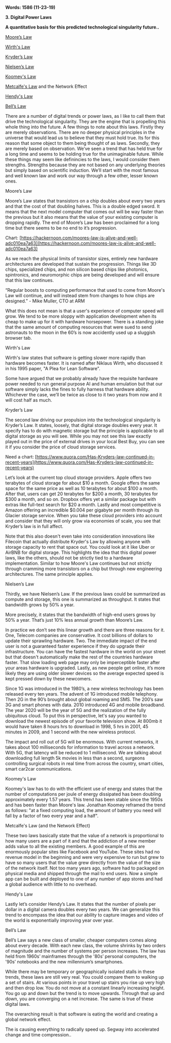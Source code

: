 **Words: 1586 (11-23-19)**

**3. Digital Power Laws**

**A quantitative basis for this predicted technological singularity future..**

[Moore’s Law](#bookmark=id.h1h8mxrxtqfa)

[Wirth's Law](#bookmark=id.qreh89porw3f)

[Kryder’s Law](#bookmark=id.6zsi9tldrzdm)

[Nielsen’s Law](#bookmark=id.tetuaompkbqv)

[Koomey's Law](#bookmark=id.ah5tkmgmvb0v)

[Metcalfe's Law](#bookmark=id.y3aupvgusztg) and the Network Effect

[Hendy's Law](#bookmark=id.7hcewjxcj23r)

[Bell’s Law](#bookmark=id.66dp2bbnsvhd)

There are a number of digital trends or power laws, as I like to call them that drive the technological singularity. They are the engine that is propelling this whole thing into the future. A few things to note about this laws. Firstly they are merely observations. There are no deeper physical principles in the universe that would lead us to believe that they must hold true. Its for this reason that some object to them being thought of as laws. Secondly, they are merely based on observation. We’ve seen a trend that has held true for a long time and seems to be holding true for the unimaginable future. While these things may seem like definincies to the laws, I would consider them strengths. Strengths because they are not based on any underlying theories but simply based on scientific induction. We’ll start with the most famous and well known law and work our way through a few other, lesser known ones.

Moore’s Law

Moore’s Law states that transistors on a chip doubles about every two years and that the cost of that doubling halves. This is a double edged sword. It means that the next model computer that comes out will be way faster than the previous but it also means that the value of your existing computer is dropping rapidly. The end of Moore’s Law has been proclaimed for a long time but there seems to be no end to it’s progression. 

Chart: [https://hackernoon.com/moores-law-is-alive-and-well-adc010ea7a63](https://hackernoon.com/moores-law-is-alive-and-well-adc010ea7a63)

As we reach the physical limits of transistor sizes, entirely new hardware architectures are developed that sustain the progression. Things like 3D chips, specialized chips, and non silicon based chips like photonics, spintronics, and neuromorphic chips are being developed and will ensure that this law continues. 

“Regular boosts to computing performance that used to come from Moore's Law will continue, and will instead stem from changes to how chips are designed.” - Mike Muller, CTO at ARM

What this does not mean is that a user's experience of computer speed will grow. We tend to be more sloppy with application development when its cheap to make up for it with hardware horsepower. There is a standing joke that the same amount of computing resources that were sued to send astronauts to the moon in the 60’s is now accidently used up a sluggish browser tab. 

Wirth's Law

Wirth's law states that software is getting slower more rapidly than hardware becomes faster. It is named after Niklaus Wirth, who discussed it in his 1995 paper, "A Plea for Lean Software".

Some have argued that we probably already have the requisite hardware power needed to run general purpose AI and human emulation but that our software simply lacks the fines to fully harness that hardware ability. Whichever the case, we’ll be twice as close to it two years from now and it will cost half as much. 

Kryder’s Law

The second law driving our propulsion into the technological singularity is Kryder’s Law. It states, loosely, that digital storage doubles every year. It specify has to do with magnetic storage but the principle is applicable to all digital storage as you will see. While you may not see this law exactly played out in the price of external drives in your local Best Buy, you can see it if you consider the price of cloud storage services.

Need a chart: [https://www.quora.com/Has-Kryders-law-continued-in-recent-years](https://www.quora.com/Has-Kryders-law-continued-in-recent-years)

Let’s look at the current top cloud storage providers. Apple offers two terabytes of cloud storage for about $10 a month. Google offers the same space for the same price as well as 10 terabytes for about $100 a month. After that, users can get 20 terabytes for $200 a month, 30 terabytes for $300 a month, and so on. Dropbox offers yet a similar package but with extras like full-text search for $20 a month. Lastly and most competitive is Amazon offering an incredible $0.004 per gigabyte per month through its Glacier storage service. When you take these cloud providers into account and consider that they will only grow via economies of scale, you see that Kryder’s law is in full affect. 

Note that this also doesn't even take into consideration innovations like Filecoin that actually distribute Kryder's Law by allowing anyone with storage capacity to rent that space out. You could look at it like Uber or AirBNB for digital storage. This highlights the idea that this digital power laws, like the others, should not be strictly tied to a hardware implementation. Similar to how Moore's Law continues but not strictly through cramming more transistors on a chip but through new engineering architectures. The same principle applies.

Nielsen’s Law

Thirdly, we have Nielsen’s Law. If the previous laws could be summarized as compute and storage, this one is summarized as throughput. It states that bandwidth grows by 50% a year.

More precisely, it states that the bandwidth of high-end users grows by 50% a year. That’s just 10% less annual growth than Moore’s Law. 

In practice we don’t see this linear growth and there are three reasons for it. One, Telecom companies are conservative. It cost billions of dollars to update their sprawling hardware. Two. The immediate impact of the end user is not a guaranteed faster experience if they do upgrade their infrastructure. You can have the fastest hardware in the world on your street but that doesn't automatically make the rest of the countries hardware faster. That slow loading web page may only be imperceptible faster after your areas hardware is upgraded. Lastly, as new people get online, it’s more likely they are using older slower devices so the average expected speed is kept pressed down by these newcomers. 

Since 1G was introduced in the 1980’s, a new wireless technology has been released every ten years. The advent of 1G introduced mobile telephony. Then 2G in the 90’s brought about global roaming and SMS. The 200’s saw 3G and smart phones with data. 2010 introduced 4G and mobile broadband. The year 2020 will be the year of 5G and the realization of the fully ubiquitous cloud. To put this in perspective, let's say you wanted to download the newest episode of your favorite television show. At 800mb it would have taken 8 hours hrs to download in 1998, 5 hrs in 2001, 45 minutes in 2009, and 1 second with the new wireless protocol. 

The impact and roll out of 5G will be enormous. With current networks, it takes about 100 milliseconds for information to travel across a network. With 5G, that latency will be reduced to 1 millisecond. We are talking about downloading full length 5k movies in less than a second, surgeons controlling surgical robots in real time from across the country, smart cities, smart car2car communications. 

Koomey's Law

Koomey's law has to do with the efficient use of energy and states that the number of computations per joule of energy dissipated has been doubling approximately every 1.57 years. This trend has been stable since the 1950s and has been faster than Moore's law. Jonathan Koomey reframed the trend as follows: "at a fixed computing load, the amount of battery you need will fall by a factor of two every year and a half".

Metcalfe's Law (and the Network Effect)

These two laws basically state that the value of a network is proportional to how many users are a part of it and that the addiction of a new member adds value to all the existing members. A good example of this are enormously popular sites like Facebook and YouTube. These sites had no revenue model in the beginning and were very expensive to run but grew to have so many users that the value grew directly from the value of the size of the network itself. Not too many years ago, software had to packaged on physical media and shipped through the mail to end users. Now a simple app can be built and deployed to one of any number of app stores and had a global audience with little to no overhead. 

Hendy's Law

Lastly let’s consider Hendy’s Law. It states that the number of pixels per dollar in a digital camera doubles every two years. We can generalize this trend to encompass the idea that our ability to capture images and video of the world is exponentially improving year over year. 

Bell’s Law

Bell’s Law says a new class of smaller, cheaper computers comes along about every decade. With each new class, the volume shrinks by two orders of magnitude and the number of systems per person increases. The law has held from 1960s’ mainframes through the '80s’ personal computers, the '90s’ notebooks and the new millennium’s smartphones.

While there may be temporary or geographically isolated stalls in these trends, these laws are  still very real. You could compare them to walking up a set of stairs. At various points in your travel up stairs you rise up very high and then drop low. You do not move at a constant linearly increasing height. You go up and down but the trend is to move upwards. Through that up and down, you are converging on a net increase. The same is true of these digital laws. 

The overarching result is that software is eating the world and creating a global network effect. 

The is causing everything to radically speed up. Segway into accelerated change and time compression..
